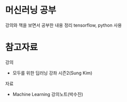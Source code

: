 # 머신러닝 공부
강의와 책을 보면서 공부한 내용 정리
tensorflow, python 사용
# 참고자료
강의
+ 모두를 위한 딥러닝 강좌 시즌2(Sung Kim)


자료
+ Machine Learning 강의노트(박수진)
